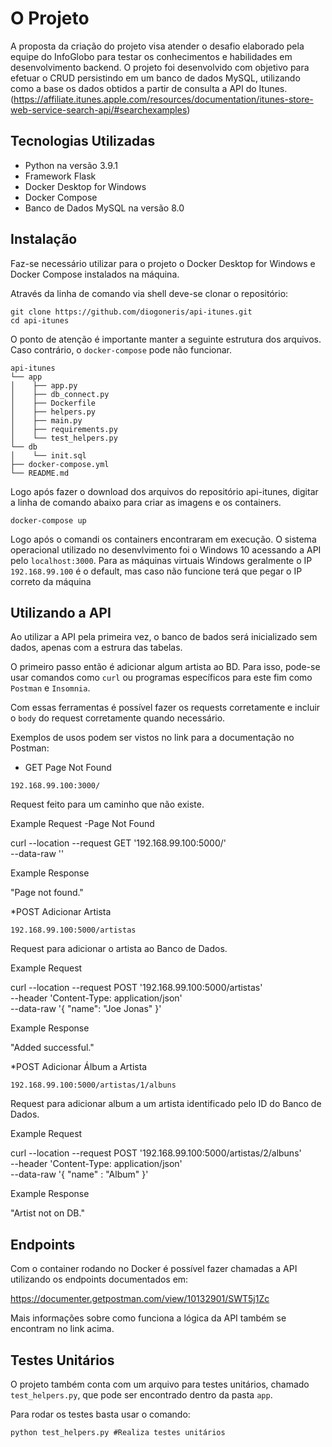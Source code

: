 # O Projeto
A proposta da criação do projeto visa atender o desafio elaborado pela equipe do InfoGlobo para testar os conhecimentos e habilidades em desenvolvimento backend. O projeto foi desenvolvido com objetivo para efetuar o CRUD persistindo em um banco de dados MySQL, utilizando como a base os dados obtidos a partir de consulta a API do Itunes. (https://affiliate.itunes.apple.com/resources/documentation/itunes-store-web-service-search-api/#searchexamples)

## Tecnologias Utilizadas

- Python na versão 3.9.1
- Framework Flask
- Docker Desktop for Windows
- Docker Compose
- Banco de Dados MySQL na versão 8.0

## Instalação

Faz-se necessário utilizar para o projeto o Docker Desktop for Windows e Docker Compose instalados na máquina.

Através da linha de comando via shell deve-se clonar o repositório:

```shell
git clone https://github.com/diogoneris/api-itunes.git
cd api-itunes
```

O ponto de atenção é importante manter a seguinte estrutura dos arquivos. Caso contrário, o `docker-compose` pode não funcionar.
  
    api-itunes
    └── app
    │    ├── app.py
    │    ├── db_connect.py
    │    ├── Dockerfile
    │    ├── helpers.py
    │    ├── main.py
    │    ├── requirements.py
    │    └── test_helpers.py
    └── db
    │    └── init.sql
    ├── docker-compose.yml
    └── README.md

Logo após fazer o download dos arquivos do repositório api-itunes, digitar a linha de comando abaixo para criar as imagens e os containers.

```shell
docker-compose up
```

Logo após o comandi os containers encontraram em execução. O sistema operacional utilizado no desenvlvimento foi o Windows 10 acessando a API pelo `localhost:3000`. 
Para as máquinas virtuais Windows geralmente o IP `192.168.99.100` é o default, mas caso não funcione terá que pegar o IP correto da máquina


## Utilizando a API

Ao utilizar a API pela primeira vez, o banco de bados será inicializado sem dados, apenas com a estrura das tabelas.

O primeiro passo então é adicionar algum artista ao BD. Para isso, pode-se usar comandos como `curl` ou programas específicos para este fim como `Postman` e `Insomnia`.

Com essas ferramentas é possível fazer os requests corretamente e incluir o `body` do request corretamente quando necessário.

Exemplos de usos podem ser vistos no link para a documentação no Postman:

* GET Page Not Found
```shell
192.168.99.100:3000/
```
Request feito para um caminho que não existe.

Example Request -Page Not Found

curl --location --request GET '192.168.99.100:5000/' \
--data-raw ''

Example Response

"Page not found."


*POST Adicionar Artista
```shell
192.168.99.100:5000/artistas
```
Request para adicionar o artista ao Banco de Dados.

Example Request

curl --location --request POST '192.168.99.100:5000/artistas' \
--header 'Content-Type: application/json' \
--data-raw '{
    "name": "Joe Jonas"
}'

Example Response

"Added successful."

*POST Adicionar Álbum a Artista
```shell
192.168.99.100:5000/artistas/1/albuns
```
Request para adicionar album a um artista identificado pelo ID do Banco de Dados.

Example Request

curl --location --request POST '192.168.99.100:5000/artistas/2/albuns' \
--header 'Content-Type: application/json' \
--data-raw '{
	"name" : "Album"
}'

Example Response

"Artist not on DB."


## Endpoints
Com o container rodando no Docker é possível fazer chamadas a API utilizando os endpoints documentados em:

https://documenter.getpostman.com/view/10132901/SWT5j1Zc

Mais informações sobre como funciona a lógica da API também se encontram no link acima.

## Testes Unitários
O projeto também conta com um arquivo para testes unitários, chamado `test_helpers.py`, que pode ser encontrado dentro da pasta `app`.

Para rodar os testes basta usar o comando:

```shell
python test_helpers.py #Realiza testes unitários
```


